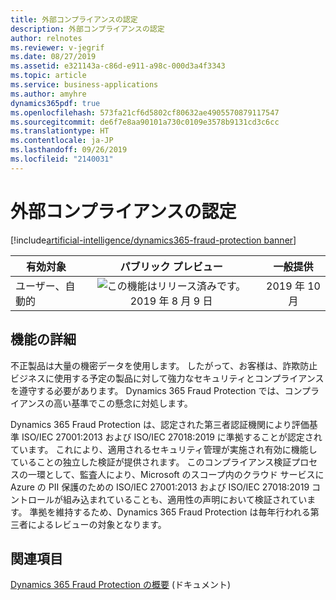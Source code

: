 ```yaml
---
title: 外部コンプライアンスの認定
description: 外部コンプライアンスの認定
author: relnotes
ms.reviewer: v-jegrif
ms.date: 08/27/2019
ms.assetid: e321143a-c86d-e911-a98c-000d3a4f3343
ms.topic: article
ms.service: business-applications
ms.author: amyhre
dynamics365pdf: true
ms.openlocfilehash: 573fa21cf6d5802cf80632ae4905570879117547
ms.sourcegitcommit: de6f7e8aa90101a730c0109e3578b9131cd3c6cc
ms.translationtype: HT
ms.contentlocale: ja-JP
ms.lasthandoff: 09/26/2019
ms.locfileid: "2140031"
---
```

# <a name="external-compliance-certification"></a>外部コンプライアンスの認定
[!include[artificial-intelligence/dynamics365-fraud-protection banner](../includes/artificial-intelligence/dynamics365-fraud-protection.md)]

| 有効対象    |  パブリック プレビュー | 一般提供 | 
| ---------- | :----------: |:----------: |
|ユーザー、自動的|![この機能はリリース済みです。](/dynamics365-release-plan/media/green-checkmark.png "この機能はリリース済みです。") 2019 年 8 月 9 日| 2019 年 10 月|






## <a name="feature-details"></a>機能の詳細
<!--feature detail start -->
不正製品は大量の機密データを使用します。 したがって、お客様は、詐欺防止ビジネスに使用する予定の製品に対して強力なセキュリティとコンプライアンスを遵守する必要があります。 Dynamics 365 Fraud Protection では、コンプライアンスの高い基準でこの懸念に対処します。

Dynamics 365 Fraud Protection は、認定された第三者認証機関により評価基準 ISO/IEC 27001:2013 および ISO/IEC 27018:2019 に準拠することが認定されています。 これにより、適用されるセキュリティ管理が実施され有効に機能していることの独立した検証が提供されます。 このコンプライアンス検証プロセスの一環として、監査人により、Microsoft のスコープ内のクラウド サービスに Azure の PII 保護のための ISO/IEC 27001:2013 および ISO/IEC 27018:2019 コントロールが組み込まれていることも、適用性の声明において検証されています。 準拠を維持するため、Dynamics 365 Fraud Protection は毎年行われる第三者によるレビューの対象となります。
<!--feature detail end -->












## <a name="see-also"></a>関連項目

[Dynamics 365 Fraud Protection の概要](https://docs.microsoft.com/dynamics365/fraud-protection/overview) (ドキュメント)
